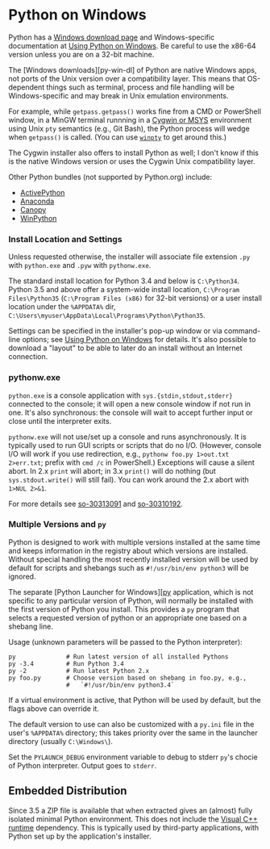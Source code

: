 Python on Windows
=================

Python has a [Windows download page][win-dl] and Windows-specific
documentation at [Using Python on Windows][py-win-using]. Be careful
to use the x86-64 version unless you are on a 32-bit machine.

The [Windows downloads][py-win-dl] of Python are native Windows apps,
not ports of the Unix version over a compatibility layer. This means
that OS-dependent things such as terminal, process and file handling
will be Windows-specific and may break in Unix emulation environments.

For example, while `getpass.getpass()` works fine from a CMD or
PowerShell window, in a MinGW terminal runnning in a [Cygwin or
MSYS](../../../win/unixy.md) environment using Unix `pty` semantics
(e.g., Git Bash), the Python process will wedge when `getpass()` is
called. (You can use [`winpty`](../../../win/unixy.md#winpty) to get
around this.)

The Cygwin installer also offers to install Python as well; I don't
know if this is the native Windows version or uses the Cygwin Unix
compatibility layer.

Other Python bundles (not supported by Python.org) include:
- [ActivePython]
- [Anaconda]
- [Canopy]
- [WinPython]

### Install Location and Settings

Unless requested otherwise, the installer will associate file
extension `.py` with `python.exe` and `.pyw` with `pythonw.exe`.

The standard install location for Python 3.4 and below is
`C:\Python34`. Python 3.5 and above offer a system-wide install
location, `C:\Program Files\Python35` (`C:\Program Files (x86)` for
32-bit versions) or a user install location under the `%APPDATA%` dir,
`C:\Users\myuser\AppData\Local\Programs\Python\Python35`.

Settings can be specified in the installer's pop-up window or via
command-line options; see [Using Python on Windows][py-win-using] for
details. It's also possible to download a "layout" to be able to later
do an install without an Internet connection.

### pythonw.exe

`python.exe` is a console application with `sys.{stdin,stdout,stderr}`
connected to the console; it will open a new console window if not run
in one. It's also synchronous: the console will wait to accept further
input or close until the interpreter exits.

`pythonw.exe` will not use/set up a console and runs asynchronously.
It is typically used to run GUI scripts or scripts that do no I/O.
(However, console I/O will work if you use redirection, e.g., `pythonw
foo.py 1>out.txt 2>err.txt`; prefix with `cmd /c` in PowerShell.)
Exceptions will cause a silent abort. In 2.x `print` will abort;
in 3.x `print()` will do nothing (but `sys.stdout.write()` will still
fail). You can work around the 2.x abort with `1>NUL 2>&1`.

For more details see [so-30313091] and [so-30310192].

### Multiple Versions and `py`

Python is designed to work with multiple versions installed at the
same time and keeps information in the registry about which versions
are installed. Without special handling the most recently installed
version will be used by default for scripts and shebangs such as
`#!/usr/bin/env python3` will be ignored.

The separate [Python Launcher for Windows][[py] application, which is
not specific to any particular version of Python, will normally be
installed with the first version of Python you install. This provides
a `py` program that selects a requested version of python or an
appropriate one based on a shebang line.

Usage (unknown parameters will be passed to the Python interpreter):

    py              # Run latest version of all installed Pythons
    py -3.4         # Run Python 3.4
    py -2           # Run latest Python 2.x
    py foo.py       # Choose version based on shebang in foo.py, e.g.,
                    #   `#!/usr/bin/env python3.4`

If a virtual environment is active, that Python will be used by
default, but the flags above can override it.

The default version to use can also be customized with a `py.ini` file
in the user's `%APPDATA%` directory; this takes priority over the same
in the launcher directory (usually `C:\Windows\`).

Set the `PYLAUNCH_DEBUG` environment variable to debug to stderr
`py`'s chocie of Python interpreter. Output goes to `stderr`.


Embedded Distribution
---------------------

Since 3.5 a ZIP file is available that when extracted gives an
(almost) fully isolated minimal Python environment. This does not
include the [Visual C++ runtime][vc++] dependency. This is typically
used by third-party applications, with Python set up by the
application's installer.



[ActivePython]: https://www.activestate.com/activepython/
[Anaconda]: https://www.anaconda.com/download/
[Canopy]: https://www.enthought.com/product/canopy/
[WinPython]: https://winpython.github.io/
[py-win-using]: https://docs.python.org/3/using/windows.html
[py]: https://docs.python.org/3/using/windows.html#launcher
[so-30310192]: https://stackoverflow.com/a/30310192/107294
[so-30313091]: https://stackoverflow.com/a/30313091/107294
[vc++]: https://www.microsoft.com/en-us/download/details.aspx?id=48145
[win-dl]: https://www.python.org/downloads/windows/
